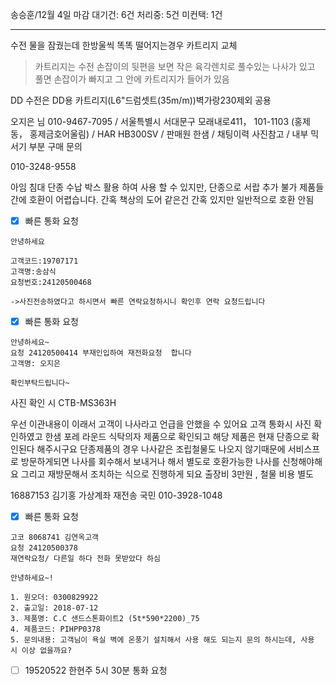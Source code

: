 송승훈/12월 4일 마감
대기건: 6건
처리중: 5건
미컨택: 1건

---

수전 물을 잠궜는데 한방울씩 똑똑 떨어지는경우
카트리지 교체
> 카트리지는 수전 손잡이의 뒷편을 보면 작은 육각렌치로 풀수있는 나사가 있고 풀면 손잡이가 빠지고 그 안에 카트리지가 들어가 있음

DD 수전은 DD용 카트리지(L6"드럼셋트(35m/m))벽가랑230제외 공용



오지은 님  010-9467-7095  / 서울특별시 서대문구 모래내로411， 101-1103 (홍제동， 홍제금호어울림) /  HAR HB300SV / 판매원 한샘 / 채팅이력 사진참고 / 내부 믹서기 부분 구매 문의


010-3248-9558

아임 침대 단종
수납 박스 활용 하여 사용 할 수 있지만, 단종으로 서랍 추가 불가
제품들간에 호환이 어렵습니다.
간혹 책상의 도어 같은건 간혹 있지만 일반적으로 호환 안됨

- [x] 빠른 통화 요청
```
안녕하세요 

고객코드:19707171
고객명:송삼식
요청번호:24120500468

->사진전송하였다고 하시면서 빠른 연락요청하시니 확인후 연락 요청드립니다 
```


- [x]  빠른 통화 요청
```
안녕하세요~
요청 24120500414 부재인입하여 재전화요청  합니다
고객명: 오지은 

확인부탁드립니다~
```


사진 확인 시 CTB-MS363H

우선 이관내용이 이래서
고객이 나사라고 언급을 안했을 수 있어요
고객 통화시
사진 확인하였고 한샘 포레 라운드 식탁의자 제품으로 확인되고 해당 제품은 현재 단종으로 확인된다 해주시구요
단종제품의 경우 나사같은 조립철물도 나오지 않기때문에
서비스프로 방문하게되면 나사를 회수해서 보내거나 해서 별도로 호환가능한 나사를 신청해야해요
그리고 재방문해서 조치하는 식으로 진행하게 되요
출장비 3만원 , 철물 비용 별도


16887153 김기홍 가상계좌 재전송
국민
010-3928-1048

- [x] 빠른 통화 요청
```
고코 8068741 김연옥고객
요청 24120500378 
재연락요청/ 다른일 하다 전화 못받았다 하심
```


```
안녕하세요~!

1. 원오더: 0300829922
2. 출고일: 2018-07-12
3. 제품명: C.C 샌드스톤화이트2 (5t*590*2200)_75	
4. 제품코드: PIHPP0378
5. 문의내용: 고객님이 욕실 벽에 온풍기 설치해서 사용 해도 되는지 문의 하시는데, 사용 시 이상 없을까요?
```



- [ ] 19520522 한현주 5시 30분 통화 요청